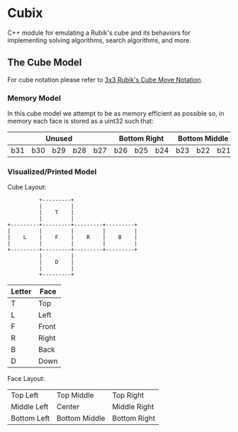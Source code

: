 # Cubix
C++ module for emulating a Rubik's cube and its behaviors for implementing solving algorithms, search algorithms, and more.

## The Cube Model

For cube notation please refer to [3x3 Rubik's Cube Move Notation](https://jperm.net/3x3/moves).

### Memory Model
In this cube model we attempt to be as memory efficient as possible so, in memory each face is stored as a uint32 such that:

<table>
    <thead>
    <tr>
        <th colspan="5">Unused</th>
        <th colspan="3">Bottom Right</th>
        <th colspan="3">Bottom Middle</th>
        <th colspan="3">Bottom Left</th>
        <th colspan="3">Middle Right</th>
        <th colspan="3">Center</th>
        <th colspan="3">Middle Left</th>
        <th colspan="3">Top Right</th>
        <th colspan="3">Top Middle</th>
        <th colspan="3">Top Left</th>
    </tr>
    </thead>
    <tbody>
    <tr>
        <td>b31</td>
        <td>b30</td>
        <td>b29</td>
        <td>b28</td>
        <td>b27</td>
        <td>b26</td>
        <td>b25</td>
        <td>b24</td>
        <td>b23</td>
        <td>b22</td>
        <td>b21</td>
        <td>b20</td>
        <td>b19</td>
        <td>b18</td>
        <td>b17</td>
        <td>b16</td>
        <td>b15</td>
        <td>b14</td>
        <td>b13</td>
        <td>b12</td>
        <td>b11</td>
        <td>b10</td>
        <td>b9</td>
        <td>b8</td>
        <td>b7</td>
        <td>b6</td>
        <td>b5</td>
        <td>b4</td>
        <td>b3</td>
        <td>b2</td>
        <td>b1</td>
        <td>b0</td>
    </tr>
    </tbody>
</table>


### Visualized/Printed Model

Cube Layout:
```text
          +---------+
          |         |
          |    T    |
          |         |
+---------+---------+---------+---------+
|         |         |         |         |
|    L    |    F    |    R    |    B    |
|         |         |         |         |
+---------+---------+---------+---------+
          |         |
          |    D    |
          |         |
          +---------+
```

| Letter | Face  |
| ------ | ----- |
| T      | Top   |
| L      | Left  |
| F      | Front |
| R      | Right |
| B      | Back  |
| D      | Down  |

Face Layout:
<table>
    <tbody>
    <tr>
        <td>Top Left</td>
        <td>Top Middle</td>
        <td>Top Right</td>
    </tr>
    <tr>
        <td>Middle Left</td>
        <td>Center</td>
        <td>Middle Right</td>
    </tr>
    <tr>
        <td>Bottom Left</td>
        <td>Bottom Middle</td>
        <td>Bottom Right</td>
    </tr>
    </tbody>
</table>